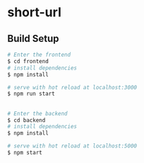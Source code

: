 # short-url

## Build Setup

```bash
# Enter the frontend
$ cd frontend
# install dependencies
$ npm install

# serve with hot reload at localhost:3000
$ npm run start
```
##
```bash
# Enter the backend
$ cd backend
# install dependencies
$ npm install

# serve with hot reload at localhost:5000
$ npm start
```
